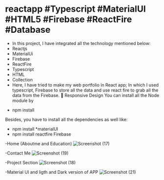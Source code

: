 # reactapp #Typescript #MaterialUI #HTML5 #Firebase #ReactFire #Database 
-	In this project, I have integrated all the technology mentioned below:
  - Reactjs
  - MaterialUi
  - Firebase
  - ReactFire
  - Typescript
  - HTML
  - Collection
 -	Here, I have tried to make my web portfolio in React app; In which I used typescript, Firebase to store all the data and use react fire to grab all the data from the Firebase.
	Responsive Design
You can install all the Node module by 
* npm install

Besides, you have to install all the dependencies as well like:
* npm install *materialUI
* npm install reactfire Firebase


-Home (Aboutme and Education)
![Screenshot (17)](https://user-images.githubusercontent.com/39732354/121841777-062db780-ccad-11eb-85bd-76c66410f35d.png)

-Contact Me
![Screenshot (19)](https://user-images.githubusercontent.com/39732354/121841819-1ba2e180-ccad-11eb-8d14-c07a553d7a9d.png)

-Project Section
![Screenshot (18)](https://user-images.githubusercontent.com/39732354/121841825-1e9dd200-ccad-11eb-90e3-bbd33636a108.png)

-Material UI and ligth and Dark version of APP
![Screenshot (21)](https://user-images.githubusercontent.com/39732354/121841835-23628600-ccad-11eb-9a8a-c310881f2b1d.png)
